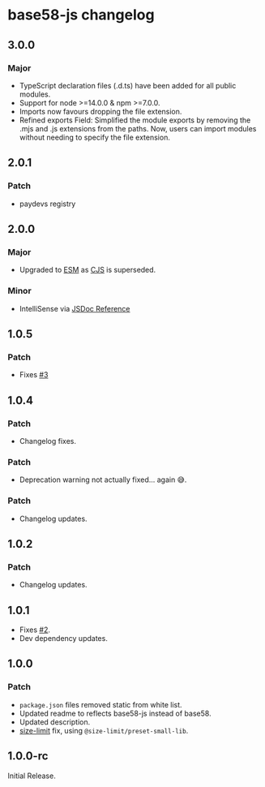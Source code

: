 # base58-js changelog

## 3.0.0

### Major

- TypeScript declaration files (.d.ts) have been added for all public modules.
- Support for node >=14.0.0 & npm >=7.0.0.
- Imports now favours dropping the file extension.
- Refined exports Field: Simplified the module exports by removing the .mjs and .js extensions from the paths. Now, users can import modules without needing to specify the file extension.

## 2.0.1

### Patch

- paydevs registry

## 2.0.0

### Major

- Upgraded to [ESM](https://nodejs.org/api/esm.html) as [CJS](https://nodejs.org/api/modules.html) is superseded.

### Minor

- IntelliSense via [JSDoc Reference](https://www.typescriptlang.org/docs/handbook/jsdoc-supported-types.html)

## 1.0.5

### Patch

- Fixes [#3](https://github.com/pur3miish/base58-js/issues/3)

## 1.0.4

### Patch

- Changelog fixes.

### Patch

- Deprecation warning not actually fixed... again 😅.

### Patch

- Changelog updates.

## 1.0.2

### Patch

- Changelog updates.

## 1.0.1

- Fixes [#2](https://github.com/pur3miish/base58-js/issues/2).
- Dev dependency updates.

## 1.0.0

### Patch

- `package.json` files removed static from white list.
- Updated readme to reflects base58-js instead of base58.
- Updated description.
- [size-limit](https://github.com/ai/size-limit#readme) fix, using `@size-limit/preset-small-lib`.

## 1.0.0-rc

Initial Release.
